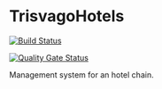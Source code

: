 # TrisvagoHotels
[![Build Status](https://api.travis-ci.com/Zpecter/TrisvagoHotels.svg?token=3cABkzMbLPcdssEKkpqE&branch=master)](TrisvagoHotels)

[![Quality Gate Status](https://sonarcloud.io/api/project_badges/measure?project=Zpecter_TrisvagoHotels&metric=alert_status)](https://sonarcloud.io/dashboard?id=Zpecter_TrisvagoHotels)

Management system for an hotel chain.
